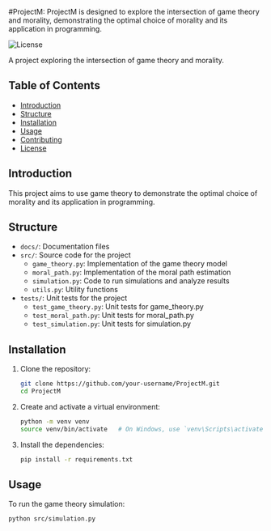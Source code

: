 #ProjectM: ProjectM is designed to explore the intersection of game theory and morality, demonstrating the optimal choice of morality and its application in programming. 

![License](https://img.shields.io/badge/license-MIT-blue.svg)

A project exploring the intersection of game theory and morality.

## Table of Contents
- [Introduction](#introduction)
- [Structure](#structure)
- [Installation](#installation)
- [Usage](#usage)
- [Contributing](#contributing)
- [License](#license)

## Introduction

This project aims to use game theory to demonstrate the optimal choice of morality and its application in programming.

## Structure

- `docs/`: Documentation files
- `src/`: Source code for the project
    - `game_theory.py`: Implementation of the game theory model
    - `moral_path.py`: Implementation of the moral path estimation
    - `simulation.py`: Code to run simulations and analyze results
    - `utils.py`: Utility functions
- `tests/`: Unit tests for the project
    - `test_game_theory.py`: Unit tests for game_theory.py
    - `test_moral_path.py`: Unit tests for moral_path.py
    - `test_simulation.py`: Unit tests for simulation.py

## Installation

1. Clone the repository:
    ```bash
    git clone https://github.com/your-username/ProjectM.git
    cd ProjectM
    ```

2. Create and activate a virtual environment:
    ```bash
    python -m venv venv
    source venv/bin/activate   # On Windows, use `venv\Scripts\activate`
    ```

3. Install the dependencies:
    ```bash
    pip install -r requirements.txt
    ```

## Usage

To run the game theory simulation:
```bash
python src/simulation.py